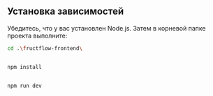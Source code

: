 
## Установка зависимостей

Убедитесь, что у вас установлен Node.js. Затем в корневой папке проекта выполните:


```bash
cd .\fructflow-frontend\


npm install


npm run dev

